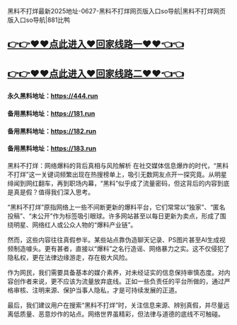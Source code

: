 黑料不打烊最新2025地址-0627-黑料不打烊网页版入口so导航|黑料不打烊网页版入口so导航|881比鸭

## [👉👉♥♥点此进入♥回家线路一♥♥👈👈](https://unpkg.com/182run/index.html)
## [👉👉♥♥点此进入♥回家线路二♥♥👈👈](https://unpkg.com/182-1run/index.html)

#### 永久黑料地址：https://444.run
#### 备用黑料地址：https://181.run
#### 备用黑料地址：https://182.run
#### 备用黑料地址：https://183.run

黑料不打烊：网络爆料的背后真相与风险解析
在社交媒体信息爆炸的时代，“黑料不打烊”这一关键词频繁出现在热搜榜单上，吸引无数网友点开一探究竟。从明星绯闻到网红翻车，再到职场内幕，“黑料”似乎成了流量密码，但这背后的内容到底是真是假？值得我们深入思考。

“黑料不打烊”原指网络上一些不间断更新的爆料平台，它们常常以“独家”、“匿名投稿”、“未公开”作为标签吸引眼球。许多网站甚至以每日更新为卖点，形成了围绕明星、网络红人或公众人物的“爆料产业链”。

然而，这些内容往往真假参半。某些站点靠伪造聊天记录、PS图片甚至AI生成视频制造噱头。更有甚者，直接以“爆料”之名行造谣、网络暴力之实。这不仅侵犯了隐私权，更在法律边缘游走，存在极大风险。

作为网民，我们需要具备基本的媒介素养，对未经证实的信息保持审慎态度。对内容创作者来说，更不应该为流量放弃底线。正如一些负责任的平台所做的，通过严格审核、注明来源、保护当事人隐私，才是可持续发展的正道。

最后，我们建议用户在搜索“黑料不打烊”时，关注信息来源、辨别真假，并尽量远离低质量、恶意炒作的站点。网络世界虽精彩，但法律与道德的底线不可触碰。

